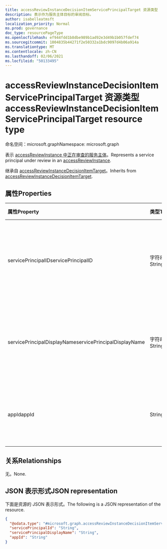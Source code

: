 ```yaml
---
title: accessReviewInstanceDecisionItemServicePrincipalTarget 资源类型
description: 表示作为服务主体目标的审阅目标。
author: isabelleatmsft
localization_priority: Normal
ms.prod: governance
doc_type: resourcePageType
ms.openlocfilehash: ef944fdd1b8dbe989b1ad92e3d49b1b057fdef74
ms.sourcegitcommit: 1004835b44271f2e50332a1bdc9097d4b06a914a
ms.translationtype: MT
ms.contentlocale: zh-CN
ms.lasthandoff: 02/06/2021
ms.locfileid: "50133495"
---
```

# <a name="accessreviewinstancedecisionitemserviceprincipaltarget-resource-type"></a><span data-ttu-id="48e0c-103">accessReviewInstanceDecisionItemServicePrincipalTarget 资源类型</span><span class="sxs-lookup"><span data-stu-id="48e0c-103">accessReviewInstanceDecisionItemServicePrincipalTarget resource type</span></span>

<span data-ttu-id="48e0c-104">命名空间：microsoft.graph</span><span class="sxs-lookup"><span data-stu-id="48e0c-104">Namespace: microsoft.graph</span></span>

<span data-ttu-id="48e0c-105">表示 [accessReviewInstance 中正在审查的服务主体](accessreviewinstance.md)。</span><span class="sxs-lookup"><span data-stu-id="48e0c-105">Represents a service principal under review in an [accessReviewInstance](accessreviewinstance.md).</span></span>

<span data-ttu-id="48e0c-106">继承自 [accessReviewInstanceDecisionItemTarget](../resources/accessreviewinstancedecisionitemtarget.md)。</span><span class="sxs-lookup"><span data-stu-id="48e0c-106">Inherits from [accessReviewInstanceDecisionItemTarget](../resources/accessreviewinstancedecisionitemtarget.md).</span></span>

## <a name="properties"></a><span data-ttu-id="48e0c-107">属性</span><span class="sxs-lookup"><span data-stu-id="48e0c-107">Properties</span></span>
| <span data-ttu-id="48e0c-108">属性</span><span class="sxs-lookup"><span data-stu-id="48e0c-108">Property</span></span> | <span data-ttu-id="48e0c-109">类型</span><span class="sxs-lookup"><span data-stu-id="48e0c-109">Type</span></span> | <span data-ttu-id="48e0c-110">说明</span><span class="sxs-lookup"><span data-stu-id="48e0c-110">Description</span></span> |
| :--------------------------- | :------------------------ | :---------- |
| <span data-ttu-id="48e0c-111">servicePrincipalID</span><span class="sxs-lookup"><span data-stu-id="48e0c-111">servicePrincipalID</span></span> | <span data-ttu-id="48e0c-112">字符串</span><span class="sxs-lookup"><span data-stu-id="48e0c-112">String</span></span> | <span data-ttu-id="48e0c-113">正在检查其访问权限的服务主体的标识符。</span><span class="sxs-lookup"><span data-stu-id="48e0c-113">The identifier of the service principal whose access is being reviewed.</span></span> |
| <span data-ttu-id="48e0c-114">servicePrincipalDisplayName</span><span class="sxs-lookup"><span data-stu-id="48e0c-114">servicePrincipalDisplayName</span></span> | <span data-ttu-id="48e0c-115">字符串</span><span class="sxs-lookup"><span data-stu-id="48e0c-115">String</span></span> | <span data-ttu-id="48e0c-116">正在显示名称其访问权限的服务主体的组。</span><span class="sxs-lookup"><span data-stu-id="48e0c-116">The display name of the service principal whose access is being reviewed.</span></span> |
| <span data-ttu-id="48e0c-117">appId</span><span class="sxs-lookup"><span data-stu-id="48e0c-117">appId</span></span> | <span data-ttu-id="48e0c-118">String</span><span class="sxs-lookup"><span data-stu-id="48e0c-118">String</span></span> | <span data-ttu-id="48e0c-119">正在审查的服务主体实体的 appId。</span><span class="sxs-lookup"><span data-stu-id="48e0c-119">The appId for the service principal entity being reviewed.</span></span> |

## <a name="relationships"></a><span data-ttu-id="48e0c-120">关系</span><span class="sxs-lookup"><span data-stu-id="48e0c-120">Relationships</span></span>
<span data-ttu-id="48e0c-121">无。</span><span class="sxs-lookup"><span data-stu-id="48e0c-121">None.</span></span>

## <a name="json-representation"></a><span data-ttu-id="48e0c-122">JSON 表示形式</span><span class="sxs-lookup"><span data-stu-id="48e0c-122">JSON representation</span></span>
<span data-ttu-id="48e0c-123">下面是资源的 JSON 表示形式。</span><span class="sxs-lookup"><span data-stu-id="48e0c-123">The following is a JSON representation of the resource.</span></span>
<!-- {
  "blockType": "resource",
  "@odata.type": "microsoft.graph.accessReviewInstanceDecisionItemServicePrincipalTarget"
}
-->
``` json
{
  "@odata.type": "#microsoft.graph.accessReviewInstanceDecisionItemServicePrincipalTarget",
  "servicePrincipalId": "String",
  "servicePrincipalDisplayName": "String",
  "appId": "String"
}
```
